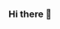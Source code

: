### Hi there 👋

<!--
**Tigas29/Tigas29** is a ✨ _special_ ✨ repository because its `README.md` (this file) appears on your GitHub profile.

Here are some ideas to get you started:

- 🔭 Entusiasta no mundo da programação
- 🌱 Programação Java - INSTITUO PROA


-->
